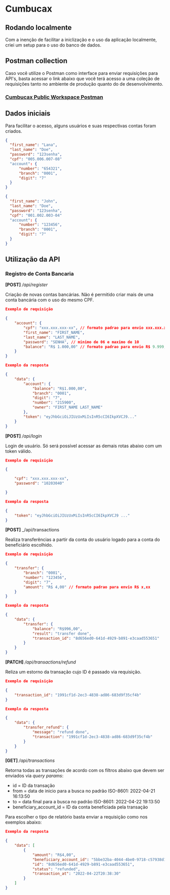 # Cumbucax
## Rodando localmente

Com a inenção de facilitar a iniclização e o uso da aplicação localmente, criei um setup para o uso do banco de dados.

## Postman collection

Caso você utilize o Postman como interface para enviar requisições para API's, basta acessar o link abaixo que você terá acesso a uma coleção de requisições tanto no ambiente de produção quanto do de desenvolvimento.

### [Cumbucax Public Workspace Postman](https://www.postman.com/restless-capsule-16017/workspace/cumbucax/overview)

## Dados iniciais

Para facilitar o acesso, alguns usuários e suas respectivas contas foram criados.

```json
{
  "first_name": "Lana",
  "last_name": "Doe",
  "password": "123senha",
  "cpf": "005.006.007-08"
  "account": {
      "number": "654321",
      "branch": "0001",
      "digit": "7"
  }
}

{
  "first_name": "John",
  "last_name": "Doe",
  "password": "123senha",
  "cpf": "001.002.003-04"
  "account": {
      "number": "123456",
      "branch": "0001",
      "digit": "7"
  }
}
```

## Utilização da API
### Registro de Conta Bancaria

**[POST]** _/api/register_

Criação de novas contas bancárias. Não é permitido criar mais de uma conta bancária com o uso do mesmo CPF.

```json
Exemplo de requisição

{
    "account": {
        "cpf": "xxx.xxx.xxx-xx", // formato padrao para envio xxx.xxx.xxx-xx
        "first_name": "FIRST_NAME",
        "last_name": "LAST_NAME",
        "password": "SENHA", // minimo de 06 e maximo de 10
        "balance": "R$ 1.000,00" // formato padrao para envio R$ 9.999,99
    }
}
```

```json
Exemplo da resposta

{
    "data": {
        "account": {
            "balance": "R$1.000,00",
            "branch": "0001",
            "digit": "7",
            "number": "215900",
            "owner": "FIRST_NAME LAST_NAME"
        },
        "token": "eyJhbGciOiJIUzUxMiIsInR5cCI6IkpXVCJ9..."
    }
}
```

**[POST]** _/api/login_

Login de usuário. Só será possível acessar as demais rotas abaixo com um token válido.

```json
Exemplo de requisição

{

    "cpf": "xxx.xxx.xxx-xx",
    "password": "10203040"

}
```

```json
Exemplo da resposta

{
    "token": "eyJhbGciOiJIUzUxMiIsInR5cCI6IkpXVCJ9 ..."
}
```

**[POST]** _/api/transactions

Realiza transferências a partir da conta do usuário logado para a conta do beneficiário escolhido.

```json
Exemplo de requisição

{
    "transfer": {
        "branch": "0001",
        "number": "123456",
        "digit": "7",
        "amount": "R$ 4,00" // formato padrao para envio R$ x,xx
    }
}
```

```json
Exemplo da resposta

{
    "data": {
        "transfer": {
            "balance": "R$996,00",
            "result": "transfer done",
            "transaction_id": "8d656ed0-641d-4929-b891-e3caad553651"
        }
    }
}
```


**[PATCH]** _/api/transactions/refund_

Reliza um estorno da transação cujo ID é passado via requisição.

```json
Exemplo de requisição

{
    "transaction_id": "1991cf1d-2ec3-4838-ad86-683d9f35cf4b"
}
```

```json
Exemplo da resposta

{
    "data": {
        "transfer_refund": {
            "message": "refund done",
            "transaction": "1991cf1d-2ec3-4838-ad86-683d9f35cf4b"
        }
    }
}
```

**[GET]** _/api/transactions_

Retorna todas as transações de acordo com os filtros abaixo que devem ser enviados
via _query params_:

- id = ID da transação
- from = data de inicio para a busca no padrão ISO-8601: 2022-04-21 16:13:50
- to = data final para a busca no padrão ISO-8601: 2022-04-22 19:13:50
- beneficiary_account_id = ID da conta beneficiada pela transação

Para escolher o tipo de relatório basta enviar a requisição
como nos exemplos abaixo:


```json
Exemplo da resposta

{
    "data": [
        {
            "amount": "R$4,00",
            "beneficiary_account_id": "5bbe32ba-4044-4be0-9718-c57938d121ce",
            "id": "8d656ed0-641d-4929-b891-e3caad553651",
            "status": "refunded",
            "transaction_at": "2022-04-22T20:38:30"
        }
    ]
}
```
